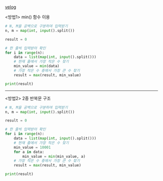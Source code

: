 [velog](https://velog.io/@bbirong/%EC%9D%B4%EA%B2%83%EC%9D%B4-%EC%BD%94%EB%94%A9-%ED%85%8C%EC%8A%A4%ED%8A%B8%EB%8B%A4-%EA%B7%B8%EB%A6%AC%EB%94%94)

<방법1> min() 함수 이용

```python
# N, M을 공백으로 구분하여 입력받기
n, m = map(int, input().split())

result = 0

# 한 줄씩 입력받아 확인
for i in range(n):
	data = list(map(int, input().split()))
    # 현재 줄에서 가장 작은 수 찾기
    min_value = min(data)
    # 가장 작은 수 중에서 가장 큰 수 찾기
    result = max(result, min_value)

print(result)
```

---

<방법2> 2중 반복문 구조

```python
# N, M을 공백으로 구분하여 입력받기
n, m = map(int, input().split())

result = 0

# 한 줄씩 입력받아 확인
for i in range(n):
	data = list(map(int, input().split()))
    # 현재 줄에서 가장 작은 수 찾기
    min_value = 10001
    for a in data:
    	min_value = min(min_value, a)
    # 가장 작은 수 중에서 가장 큰 수 찾기
    result = max(result, min_value)

print(result)
```
